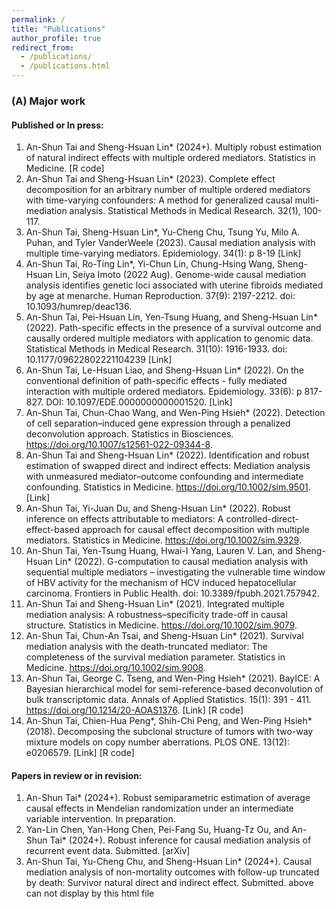 ```yaml
---
permalink: /
title: "Publications"
author_profile: true
redirect_from: 
  - /publications/
  - /publications.html
---
```


### (A) Major work

#### Published or In press​:
 1. An-Shun Tai and Sheng-Hsuan Lin* (2024+). Multiply robust estimation of natural indirect effects with multiple ordered mediators. Statistics in Medicine. [R code]
 2. An-Shun Tai and Sheng-Hsuan Lin* (2023). Complete effect decomposition for an arbitrary number of multiple ordered mediators with time-varying confounders: A method for generalized causal multi-mediation analysis. Statistical Methods in Medical Research. 32(1), 100-117.
 3. An-Shun Tai, Sheng-Hsuan Lin*, Yu-Cheng Chu, Tsung Yu, Milo A. Puhan, and Tyler VanderWeele (2023). Causal mediation analysis with multiple time-varying mediators. Epidemiology. 34(1): p 8-19 [Link]
 4. An-Shun Tai, Ro-Ting Lin*, Yi-Chun Lin, Chung-Hsing Wang, Sheng-Hsuan Lin, Seiya Imoto (2022 Aug). Genome-wide causal mediation analysis identifies genetic loci associated with uterine fibroids mediated by age at menarche. Human Reproduction. 37(9): 2197-2212. doi: 10.1093/humrep/deac136.
 5. An-Shun Tai, Pei-Hsuan Lin, Yen-Tsung Huang, and Sheng-Hsuan Lin* (2022). Path-specific effects in the presence of a survival outcome and causally ordered multiple mediators with application to genomic data. Statistical Methods in Medical Research. 31(10): 1916-1933. doi: 10.1177/09622802221104239 [Link]
 6. An-Shun Tai, Le-Hsuan Liao, and Sheng-Hsuan Lin* (2022). On the conventional definition of path-specific effects - fully mediated interaction with multiple ordered mediators. Epidemiology. 33(6): p 817-827. DOI: 10.1097/EDE.0000000000001520. [Link]
 7. An-Shun Tai, Chun-Chao Wang, and Wen-Ping Hsieh* (2022). Detection of cell separation–induced gene expression through a penalized deconvolution approach. Statistics in Biosciences. https://doi.org/10.1007/s12561-022-09344-8.
 8. An-Shun Tai and Sheng-Hsuan Lin* (2022). Identification and robust estimation of swapped direct and indirect effects: Mediation analysis with unmeasured mediator–outcome confounding and intermediate confounding. Statistics in Medicine. https://doi.org/10.1002/sim.9501. [Link]
 9. An-Shun Tai, Yi-Juan Du, and Sheng-Hsuan Lin* (2022). Robust inference on effects attributable to mediators: A controlled-direct-effect-based approach for causal effect decomposition with multiple mediators. Statistics in Medicine. https://doi.org/10.1002/sim.9329. 
 10. An-Shun Tai, Yen-Tsung Huang, Hwai-I Yang, Lauren V. Lan, and Sheng-Hsuan Lin* (2022). G-computation to causal mediation analysis with sequential multiple mediators – investigating the vulnerable time window of HBV activity for the mechanism of HCV induced hepatocellular carcinoma. Frontiers in Public Health. doi: 10.3389/fpubh.2021.757942.
 11. An-Shun Tai and Sheng-Hsuan Lin* (2021). Integrated multiple mediation analysis: A robustness–specificity trade-off in causal structure. Statistics in Medicine. https://doi.org/10.1002/sim.9079.
 12. An-Shun Tai, Chun-An Tsai, and Sheng-Hsuan Lin* (2021). Survival mediation analysis with the death-truncated mediator: The completeness of the survival mediation parameter. Statistics in Medicine. https://doi.org/10.1002/sim.9008.
 13. An-Shun Tai, George C. Tseng, and Wen-Ping Hsieh* (2021). BayICE: A Bayesian hierarchical model for semi-reference-based deconvolution of bulk transcriptomic data. Annals of Applied Statistics. 15(1): 391 - 411. https://doi.org/10.1214/20-AOAS1376. [Link] [R code]
 14. An-Shun Tai, Chien-Hua Peng*, Shih-Chi Peng, and Wen-Ping Hsieh* (2018). Decomposing the subclonal structure of tumors with two-way mixture models on copy number aberrations. PLOS ONE. 13(12): e0206579. [Link] [R code]

#### Papers in review or in revision:​
 1. An-Shun Tai* (2024+). Robust semiparametric estimation of average causal effects in Mendelian randomization under an intermediate variable intervention. In preparation.
 2. Yan-Lin Chen, Yan-Hong Chen, Pei-Fang Su, Huang-Tz Ou, and An-Shun Tai* (2024+). Robust inference for causal mediation analysis of recurrent event data. Submitted. [arXiv]
 3. An-Shun Tai, Yu-Cheng Chu, and Sheng-Hsuan Lin* (2024+). Causal mediation analysis of non-mortality outcomes with follow-up truncated by death: Survivor natural direct and indirect effect. Submitted. 
above can not display by this html file 
